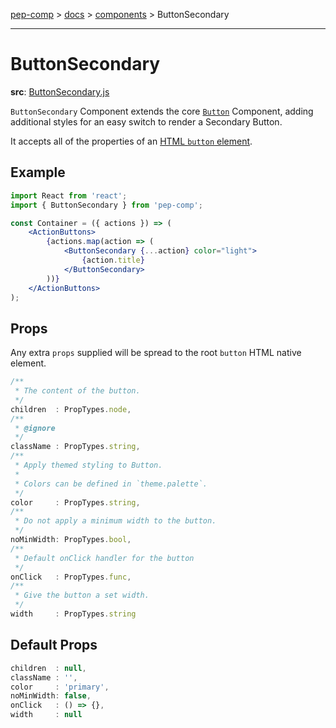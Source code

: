 [pep-comp](/) > [docs](/docs/README.md) > [components](/docs/components/README.md) > ButtonSecondary

--------------------------------------------------------------------------------

# ButtonSecondary

**src**: [ButtonSecondary.js](/src/lib/Button/ButtonSecondary.js)

`ButtonSecondary` Component extends the core [`Button`](/docs/components/Button.md) Component, adding additional styles for an easy switch to render a Secondary Button.

It accepts all of the properties of an [HTML `button` element](https://developer.mozilla.org/en-US/docs/Web/HTML/Element/button).

## Example

```jsx
import React from 'react';
import { ButtonSecondary } from 'pep-comp';

const Container = ({ actions }) => (
    <ActionButtons>
        {actions.map(action => (
            <ButtonSecondary {...action} color="light">
                {action.title}
            </ButtonSecondary>
        ))}
    </ActionButtons>
);
```

## Props

Any extra `props` supplied will be spread to the root `button` HTML native element.

```javascript
/**
 * The content of the button.
 */
children  : PropTypes.node,
/**
 * @ignore
 */
className : PropTypes.string,
/**
 * Apply themed styling to Button.
 *
 * Colors can be defined in `theme.palette`.
 */
color     : PropTypes.string,
/**
 * Do not apply a minimum width to the button.
 */
noMinWidth: PropTypes.bool,
/**
 * Default onClick handler for the button
 */
onClick   : PropTypes.func,
/**
 * Give the button a set width.
 */
width     : PropTypes.string
```

## Default Props

```javascript
children  : null,
className : '',
color     : 'primary',
noMinWidth: false,
onClick   : () => {},
width     : null
```
